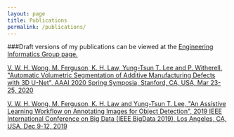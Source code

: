 ```yaml
---
layout: page
title: Publications
permalink: /publications/
---
```

###Draft versions of my publications can be viewed at the <a href="http://eil.stanford.edu/publications/index.html">Engineering Informatics Group page.

V. W. H. Wong, M. Ferguson, K. H. Law, Yung-Tsun T. Lee and P. Witherell, "Automatic Volumetric Segmentation of Additive Manufacturing Defects with 3D U-Net", AAAI 2020 Spring Symposia, Stanford, CA, USA, Mar 23-25, 2020

V. W. H. Wong, M. Ferguson, K. H. Law and Yung-Tsun T. Lee, "An Assistive Learning Workflow on Annotating Images for Object Detection", 2019 IEEE International Conference on Big Data (IEEE BigData 2019), Los Angeles, CA, USA, Dec 9-12, 2019